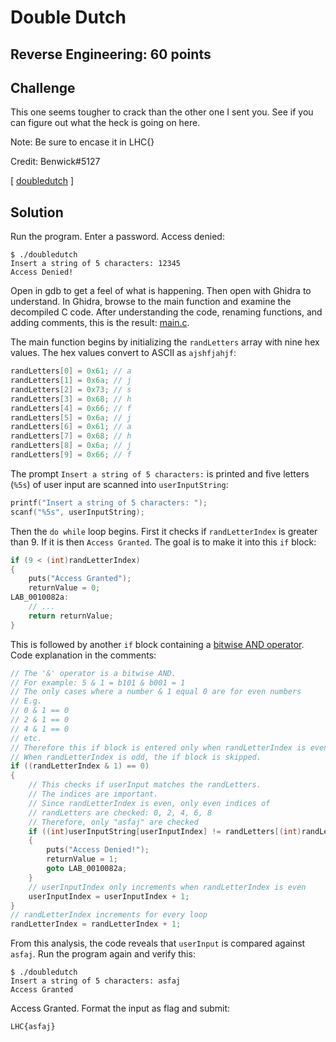 # Double Dutch

## Reverse Engineering: 60 points

## Challenge

This one seems tougher to crack than the other one I sent you. See if you can figure out what the heck is going on here.

Note: Be sure to encase it in LHC{}

Credit: Benwick#5127

[ [doubledutch](doubledutch) ]

## Solution
Run the program. Enter a password. Access denied:
```
$ ./doubledutch 
Insert a string of 5 characters: 12345
Access Denied!
```

Open in gdb to get a feel of what is happening. Then open with Ghidra to understand. In Ghidra, browse to the main function and examine the decompiled C code. After understanding the code, renaming functions, and adding comments, this is the result: [main.c](main.c).

The main function begins by initializing the `randLetters` array with nine hex values. The hex values convert to ASCII as `ajshfjahjf`:
```c
randLetters[0] = 0x61; // a
randLetters[1] = 0x6a; // j
randLetters[2] = 0x73; // s
randLetters[3] = 0x68; // h
randLetters[4] = 0x66; // f
randLetters[5] = 0x6a; // j
randLetters[6] = 0x61; // a
randLetters[7] = 0x68; // h
randLetters[8] = 0x6a; // j
randLetters[9] = 0x66; // f
```

The prompt `Insert a string of 5 characters:` is printed and five letters (`%5s`) of user input are scanned into `userInputString`:
```c
printf("Insert a string of 5 characters: ");
scanf("%5s", userInputString);
```

Then the `do while` loop begins. First it checks if `randLetterIndex` is greater than 9. If it is then `Access Granted`. The goal is to make it into this `if` block:
```c
if (9 < (int)randLetterIndex)
{
    puts("Access Granted");
    returnValue = 0;
LAB_0010082a:
    // ... 
    return returnValue;
}
```

This is followed by another `if` block containing a [bitwise AND operator][1]. Code explanation in the comments:
```c
// The '&' operator is a bitwise AND.
// For example: 5 & 1 = b101 & b001 = 1
// The only cases where a number & 1 equal 0 are for even numbers
// E.g. 
// 0 & 1 == 0
// 2 & 1 == 0
// 4 & 1 == 0
// etc.
// Therefore this if block is entered only when randLetterIndex is even.
// When randLetterIndex is odd, the if block is skipped.
if ((randLetterIndex & 1) == 0)
{    
    // This checks if userInput matches the randLetters. 
    // The indices are important. 
    // Since randLetterIndex is even, only even indices of 
    // randLetters are checked: 0, 2, 4, 6, 8    
    // Therefore, only "asfaj" are checked
    if ((int)userInputString[userInputIndex] != randLetters[(int)randLetterIndex])
    {
        puts("Access Denied!");
        returnValue = 1;
        goto LAB_0010082a;
    }
    // userInputIndex only increments when randLetterIndex is even  
    userInputIndex = userInputIndex + 1;
}
// randLetterIndex increments for every loop
randLetterIndex = randLetterIndex + 1;
```

From this analysis, the code reveals that `userInput` is compared against `asfaj`. Run the program again and verify this:
```
$ ./doubledutch 
Insert a string of 5 characters: asfaj
Access Granted
```

Access Granted. Format the input as flag and submit:
```
LHC{asfaj}
```

[1]:https://www.geeksforgeeks.org/bitwise-operators-in-c-cpp/